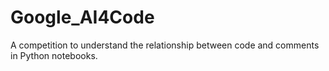# Google_AI4Code
A competition to understand the relationship between code and comments in Python notebooks.
